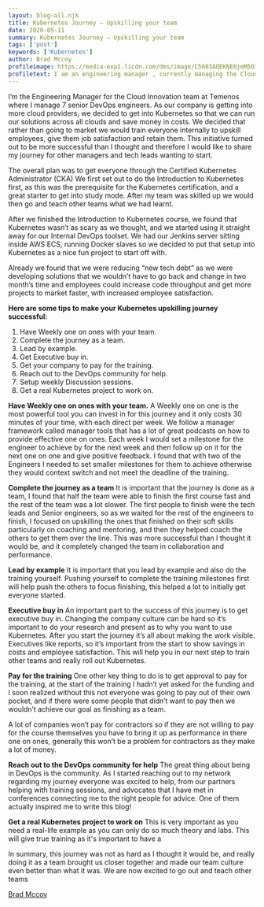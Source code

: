 ```yaml
---
layout: blog-all.njk
title: Kubernetes Journey – Upskilling your team
date: 2020-05-11
summary: Kubernetes Journey – Upskilling your team
tags: ['post']
keywords: ['Kubernetes']
author: Brad Mccoy
profileimage: https://media-exp1.licdn.com/dms/image/C5603AQEKNE0jmM5O1g/profile-displayphoto-shrink_200_200/0?e=1594857600&v=beta&t=sffu6SZWhzhQpaOfUX_zE-01Rv3PsaEy7xIrQOUrE-U 
profiletext: I am an engineering manager , currently managing the Cloud Innovation Team in modern DevOps environment, where we are working with AWS and Azure and currently going through Kubernetes Journey.  
---
```


I’m the Engineering Manager for the Cloud Innovation team at Temenos where I manage 7 senior DevOps engineers.  As our company is getting into more cloud providers, we decided to get into Kubernetes so that we can run our solutions across all clouds and save money in costs. We decided that rather than going to market we would train everyone internally to upskill employees, give them job satisfaction and retain them.  This initiative turned out to be more successful than I thought and therefore I would like to share my journey for other managers and tech leads wanting to start.
 
The overall plan was to get everyone through the Certified Kubernetes Administrator (CKA) We first set out to do the Introduction to Kubernetes first, as this was the prerequisite for the Kubernetes certification, and a great starter to get into study mode.  After my team was skilled up we would then go and teach other teams what we had learnt.
 
After we finished the Introduction to Kubernetes course, we found that Kubernetes wasn’t as scary as we thought, and we started using it straight away for our Internal DevOps toolset.  We had our Jenkins server sitting inside AWS ECS, running Docker slaves so we decided to put that setup into Kubernetes as a nice fun project to start off with.
 
Already we found that we were reducing “new tech debt” as we were developing solutions that we wouldn’t have to go back and change in two month’s time and employees could increase code throughput and get more projects to market faster, with increased employee satisfaction.
 
**Here are some tips to make your Kubernetes upskilling journey successful:**
 
1. Have Weekly one on ones with your team.
2. Complete the journey as a team.
3. Lead by example.
4. Get Executive buy in.
5. Get your company to pay for the training.
6. Reach out to the DevOps community for help.
7. Setup weekly Discussion sessions.
8. Get a real Kubernetes project to work on.
 
**Have Weekly one on ones with your team.**
A Weekly one on one is the most powerful tool you can invest in for this journey and it only costs 30 minutes of your time, with each direct per week.  We follow a manager framework called manager tools that has a lot of great podcasts on how to provide effective one on ones. Each week I would set a milestone for the engineer to achieve by for the next week and then follow up on it for the next one on one and give positive feedback.  I found that with two of the Engineers I needed to set smaller milestones for them to achieve otherwise they would context switch and not meet the deadline of the training.
 
**Complete the journey as a team**
It is important that the journey is done as a team, I found that half the team were able to finish the first course fast and the rest of the team was a lot slower.  The first people to finish were the tech leads and Senior engineers, so as we waited for the rest of the engineers to finish, I focused on upskilling the ones that finished on their soft skills particularly on coaching and mentoring, and then they helped coach the others to get them over the line. This was more successful than I thought it would be, and it completely changed the team in collaboration and performance.
 
**Lead by example**
It is important that you lead by example and also do the training yourself.  Pushing yourself to complete the training milestones first will help push the others to focus finishing, this helped a lot to initially get everyone started.  
 
**Executive buy in**
An important part to the success of this journey is to get executive buy in. Changing the company culture can be hard so it’s important to do your research and present as to why you want to use Kubernetes.  After you start the journey it’s all about making the work visible.  Executives like reports, so it’s important from the start to show savings in costs and employee satisfaction.  This will help you in our next step to train other teams and really roll out Kubernetes.
 
**Pay for the training**
One other key thing to do is to get approval to pay for the training, at the start of the training I hadn’t yet asked for the funding and I soon realized without this not everyone was going to pay out of their own pocket, and if there were some people that didn’t want to pay then we wouldn’t achieve our goal as finishing as a team.
 
A lot of companies won’t pay for contractors so if they are not willing to pay for the course themselves you have to bring it up as performance in there one on ones, generally this won’t be a problem for contractors as they make a lot of money.
 
**Reach out to the DevOps community for help**
The great thing about being in DevOps is the community.  As I started reaching out to my network regarding my journey everyone was excited to help, from our partners helping with training sessions, and advocates that I have met in conferences connecting me to the right people for advice.  One of them actually inspired me to write this blog!
 
**Get a real Kubernetes project to work on**
This is very important as you need a real-life example as you can only do so much theory and labs.  This will give true training as it's important to have a
 
 
In summary, this journey was not as hard as I thought it would be, and really doing it as a team brought us closer together and made our team culture even better than what it was. We are now excited to go out and teach other teams

[Brad Mccoy](https://www.linkedin.com/in/bradmccoy3)